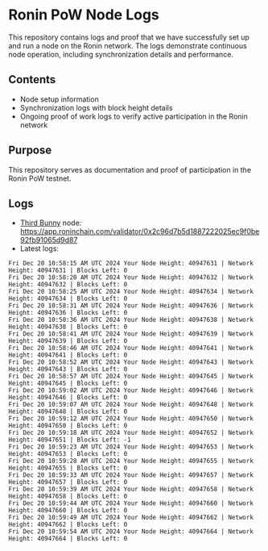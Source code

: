 # Ronin PoW Node Logs

This repository contains logs and proof that we have successfully set up and run a node on the Ronin network. The logs demonstrate continuous node operation, including synchronization details and performance.

## Contents

- Node setup information
- Synchronization logs with block height details
- Ongoing proof of work logs to verify active participation in the Ronin network

## Purpose

This repository serves as documentation and proof of participation in the Ronin PoW testnet.

## Logs

- [Third Bunny](https://thirdbunny.xyz/) node: https://app.roninchain.com/validator/0x2c96d7b5d1887222025ec9f0be92fb91065d9d87
- Latest logs:
```
Fri Dec 20 10:58:15 AM UTC 2024 Your Node Height: 40947631 | Network Height: 40947631 | Blocks Left: 0
Fri Dec 20 10:58:20 AM UTC 2024 Your Node Height: 40947632 | Network Height: 40947632 | Blocks Left: 0
Fri Dec 20 10:58:25 AM UTC 2024 Your Node Height: 40947634 | Network Height: 40947634 | Blocks Left: 0
Fri Dec 20 10:58:31 AM UTC 2024 Your Node Height: 40947636 | Network Height: 40947636 | Blocks Left: 0
Fri Dec 20 10:58:36 AM UTC 2024 Your Node Height: 40947638 | Network Height: 40947638 | Blocks Left: 0
Fri Dec 20 10:58:41 AM UTC 2024 Your Node Height: 40947639 | Network Height: 40947639 | Blocks Left: 0
Fri Dec 20 10:58:46 AM UTC 2024 Your Node Height: 40947641 | Network Height: 40947641 | Blocks Left: 0
Fri Dec 20 10:58:52 AM UTC 2024 Your Node Height: 40947643 | Network Height: 40947643 | Blocks Left: 0
Fri Dec 20 10:58:57 AM UTC 2024 Your Node Height: 40947645 | Network Height: 40947645 | Blocks Left: 0
Fri Dec 20 10:59:02 AM UTC 2024 Your Node Height: 40947646 | Network Height: 40947646 | Blocks Left: 0
Fri Dec 20 10:59:07 AM UTC 2024 Your Node Height: 40947648 | Network Height: 40947648 | Blocks Left: 0
Fri Dec 20 10:59:12 AM UTC 2024 Your Node Height: 40947650 | Network Height: 40947650 | Blocks Left: 0
Fri Dec 20 10:59:18 AM UTC 2024 Your Node Height: 40947652 | Network Height: 40947651 | Blocks Left: -1
Fri Dec 20 10:59:23 AM UTC 2024 Your Node Height: 40947653 | Network Height: 40947653 | Blocks Left: 0
Fri Dec 20 10:59:28 AM UTC 2024 Your Node Height: 40947655 | Network Height: 40947655 | Blocks Left: 0
Fri Dec 20 10:59:33 AM UTC 2024 Your Node Height: 40947657 | Network Height: 40947657 | Blocks Left: 0
Fri Dec 20 10:59:39 AM UTC 2024 Your Node Height: 40947658 | Network Height: 40947658 | Blocks Left: 0
Fri Dec 20 10:59:44 AM UTC 2024 Your Node Height: 40947660 | Network Height: 40947660 | Blocks Left: 0
Fri Dec 20 10:59:49 AM UTC 2024 Your Node Height: 40947662 | Network Height: 40947662 | Blocks Left: 0
Fri Dec 20 10:59:54 AM UTC 2024 Your Node Height: 40947664 | Network Height: 40947664 | Blocks Left: 0
```

